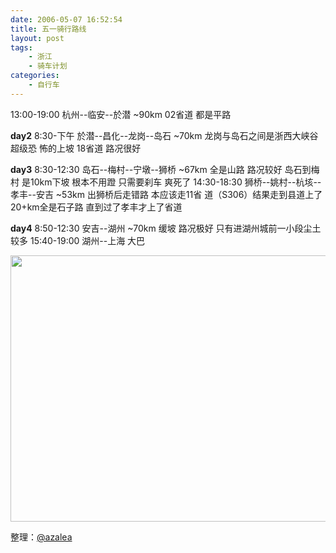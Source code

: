 ```yaml
---
date: 2006-05-07 16:52:54
title: 五一骑行路线
layout: post
tags:
    - 浙江
    - 骑车计划
categories:
    - 自行车
---
```

13:00-19:00 杭州--临安--於潜 ~90km 02省道 都是平路

<strong>day2</strong>
8:30-下午 於潜--昌化--龙岗--岛石 ~70km 龙岗与岛石之间是浙西大峡谷 超级恐
怖的上坡 18省道 路况很好

<strong>day3</strong>
8:30-12:30 岛石--梅村--宁墩--狮桥 ~67km 全是山路 路况较好 岛石到梅村
是10km下坡 根本不用蹬 只需要刹车 爽死了
14:30-18:30 狮桥--姚村--杭垓--孝丰--安吉 ~53km 出狮桥后走错路 本应该走11省
道（S306）结果走到县道上了 20+km全是石子路 直到过了孝丰才上了省道

<strong>day4</strong>
8:50-12:30 安吉--湖州 ~70km 缓坡 路况极好 只有进湖州城前一小段尘土较多
15:40-19:00 湖州--上海 大巴

<img class="alignnone" title="zhexi" src="https://lh3.googleusercontent.com/-5EjJrFvCTtw/Tvogy2Jt7AI/AAAAAAABicE/iLgJwFRzKj8/s800/9529454.jpg" alt="" width="600" height="426" />

整理：<a title="azalea" href="http://azaleasays.com">@azalea</a>
